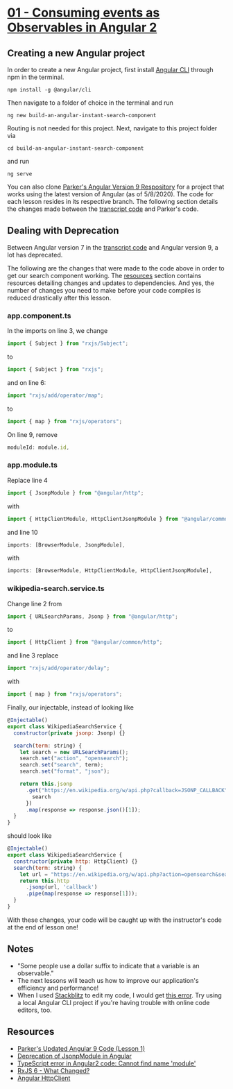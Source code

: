 # [01 - Consuming events as Observables in Angular 2](https://egghead.io/lessons/angular-consuming-events-as-observables-in-angular-2)

## Creating a new Angular project

In order to create a new Angular project, first install [Angular CLI](https://cli.angular.io/) through npm in the terminal.
```
npm install -g @angular/cli
```
Then navigate to a folder of choice in the terminal and run
```
ng new build-an-angular-instant-search-component
```
Routing is not needed for this project. Next, navigate to this project folder via
```
cd build-an-angular-instant-search-component
```
and run
```
ng serve
```

You can also clone [Parker's Angular Version 9 Respository](https://github.com/ParkerGits/build-an-angular-instant-search-component) for a project that works using the latest version of Angular (as of 5/8/2020). The code for each lesson resides in its respective branch. The following section details the changes made between the [transcript code](https://codesandbox.io/s/54xv161qq4?from-embed) and Parker's code.

## Dealing with Deprecation

Between Angular version 7 in the [transcript code](https://codesandbox.io/s/54xv161qq4?from-embed) and Angular version 9, a lot has deprecated.

The following are the changes that were made to the code above in order to get our search component working. The [resources](#resources) section contains resources detailing changes and updates to dependencies. And yes, the number of changes you need to make before your code compiles is reduced drastically after this lesson.

### app.component.ts

In the imports on line 3, we change
```javascript
import { Subject } from "rxjs/Subject";
```
to
```javascript
import { Subject } from "rxjs";
```

and on line 6:
```javascript
import "rxjs/add/operator/map";
```
to
```javascript
import { map } from "rxjs/operators";
```

On line 9, remove
```javascript
moduleId: module.id,
```

### app.module.ts

Replace line 4
```javascript
import { JsonpModule } from "@angular/http";
```
with
```javascript
import { HttpClientModule, HttpClientJsonpModule } from "@angular/common/http";
```
and line 10
```javascript
imports: [BrowserModule, JsonpModule],
```
with
```javascript
imports: [BrowserModule, HttpClientModule, HttpClientJsonpModule],
```

### wikipedia-search.service.ts
Change line 2 from
```javascript
import { URLSearchParams, Jsonp } from "@angular/http";
```
to
```javascript
import { HttpClient } from "@angular/common/http";
```
and line 3 replace
```javascript
import "rxjs/add/operator/delay";
```
with
```javascript
import { map } from "rxjs/operators";
```
Finally, our injectable, instead of looking like
```javascript
@Injectable()
export class WikipediaSearchService {
  constructor(private jsonp: Jsonp) {}

  search(term: string) {
    let search = new URLSearchParams();
    search.set("action", "opensearch");
    search.set("search", term);
    search.set("format", "json");

    return this.jsonp
      .get("https://en.wikipedia.org/w/api.php?callback=JSONP_CALLBACK", {
        search
      })
      .map(response => response.json()[1]);
  }
}
```
should look like
```javascript
@Injectable()
export class WikipediaSearchService {
  constructor(private http: HttpClient) {}
  search(term: string) {
    let url = "https://en.wikipedia.org/w/api.php?action=opensearch&search=" + term + "&format=json"
    return this.http
      .jsonp(url, 'callback')
      .pipe(map(response => response[1]));
  }
}
```
With these changes, your code will be caught up with the instructor's code at the end of lesson one!

## Notes
- "Some people use a dollar suffix to indicate that a variable is an observable."
- The next lessons will teach us how to improve our application's efficiency and performance!
- When I used [Stackblitz](https://stackblitz.com/) to edit my code, I would get [this error](https://stackoverflow.com/questions/44321326/property-value-does-not-exist-on-type-eventtarget-in-typescript/44321394). Try using a local Angular CLI project if you're having trouble with online code editors, too.

## Resources
- [Parker's Updated Angular 9 Code (Lesson 1)](https://github.com/ParkerGits/build-an-angular-instant-search-component/tree/01-angular-consuming-events-as-observables-in-angular-2)
- [Deprecation of JsonpModule in Angular](https://stackoverflow.com/a/47643846)
- [TypeScript error in Angular2 code: Cannot find name 'module'](https://stackoverflow.com/questions/36700693/typescript-error-in-angular2-code-cannot-find-name-module)
- [RxJS 6 - What Changed?](https://academind.com/learn/javascript/rxjs-6-what-changed/)
- [Angular HttpClient](https://angular.io/api/common/http/HttpClient)
